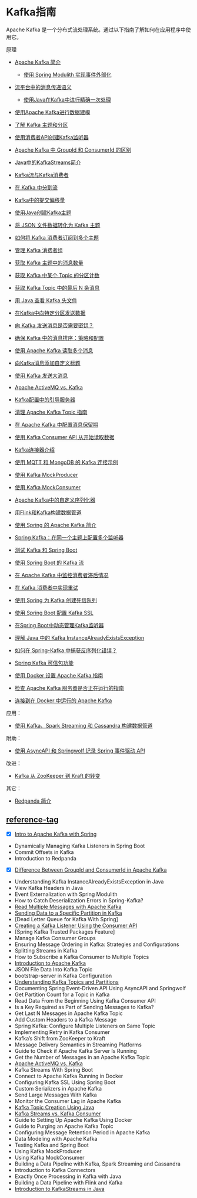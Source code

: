 # Kafka指南

Apache Kafka 是一个分布式流处理系统。通过以下指南了解如何在应用程序中使用它。

原理

- [Apache Kafka 简介](../apache-kafka-2/apache-kafka_zh.md)
  - [使用 Spring Modulith 实现事件外部化](../spring-boot-modules/spring-boot-libraries-3/spring-modulith-event-externalization_zh.md)
- [流平台中的消息传递语义](kafka-message-delivery-semantics_zh.md)
  - [使用Java在Kafka中进行精确一次处理](kafka-exactly-once_zh.md)
- [使用Apache Kafka进行数据建模](../algorithms-modules/apache-kafka-data-modeling_zh.md)
- [了解 Kafka 主题和分区](../spring-kafka-2/kafka-topics-partitions_zh.md)

- [使用消费者API创建Kafka监听器](../apache-kafka-2/kafka-create-listener-consumer-api_zh.md)
- [Apache Kafka 中 GroupId 和 ConsumerId 的区别](../spring-kafka-3/apache-kafka-groupid-vs-consumerid_zh.md)
- [Java中的KafkaStreams简介](java-kafka-streams_zh.md)
- [Kafka流与Kafka消费者](java-kafka-streams-vs-kafka-consumer_zh.md)
- [在 Kafka 中分割流](../spring-kafka-2/kafka-splitting-streams_zh.md)

- [Kafka中的提交偏移量](../apache-kafka-3/kafka-commit-offsets_zh.md)

- [使用Java创建Kafka主题](kafka-topic-creation_zh.md)
- [将 JSON 文件数据转化为 Kafka 主题](java-json-file-data-kafka-topic_zh.md)
- [如何将 Kafka 消费者订阅到多个主题](../spring-kafka-2/spring-kafka-multiple-listeners-same-topic_zh.md)
- [管理 Kafka 消费者组](../spring-kafka-2/kafka-manage-consumer-groups_zh.md)
- [获取 Kafka 主题中的消息数量](../spring-kafka/java-kafka-count-topic-messages_zh.md)
- [获取 Kafka 中某个 Topic 的分区计数](../apache-kafka-2/java-kafka-partition-count-topic_zh.md)
- [获取 Kafka Topic 中的最后 N 条消息](../apache-kafka-2/java-apache-kafka-get-last-n-messages_zh.md)
- [用 Java 查看 Kafka 头文件](../spring-kafka-3/java-kafka-view-headers_zh.md)
- [在Kafka中向特定分区发送数据](../spring-kafka/kafka-send-data-partition_zh.md)
- [向 Kafka 发送消息是否需要密钥？](../apache-kafka-2/java-kafka-message-key_zh.md)
- [确保 Kafka 中的消息排序：策略和配置](../apache-kafka-2/kafka-message-ordering_zh.md)
- [使用 Apache Kafka 读取多个消息](../apache-kafka-2/kafka-read-multiple-messages_zh.md)
- [向Kafka消息添加自定义标题](../apache-kafka-2/java-kafka-custom-headers_zh.md)
- [使用 Kafka 发送大消息](../spring-kafka/java-kafka-send-large-message_zh.md)

- [Apache ActiveMQ vs. Kafka](apache-activemq-vs-kafka_zh.md)
- [Kafka配置中的引导服务器](../apache-kafka-2/java-kafka-bootstrap-server_zh.md)
- [清理 Apache Kafka Topic 指南](kafka-purge-topic_zh.md)
- [在 Apache Kafka 中配置消息保留期](kafka-message-retention_zh.md)
- [使用 Kafka Consumer API 从开始读取数据](../apache-kafka-2/java-kafka-consumer-api-read_zh.md)
- [Kafka连接器介绍](kafka-connectors-guide_zh.md)
- [使用 MQTT 和 MongoDB 的 Kafka 连接示例](kafka-connect-mqtt-mongodb_zh.md)
- [使用 Kafka MockProducer](kafka-mockproducer_zh.md)
- [使用 Kafka MockConsumer](kafka-mockconsumer_zh.md)

- [Apache Kafka中的自定义序列化器](kafka-custom-serializer_zh.md)
- [用Flink和Kafka构建数据管道](kafka-flink-data-pipeline_zh.md)

- [使用 Spring 的 Apache Kafka 简介](../spring-kafka/spring-kafka_zh.md)
- [Spring Kafka：在同一个主题上配置多个监听器](../spring-kafka-2/spring-kafka-multiple-listeners-same-topic_zh.md)
- [测试 Kafka 和 Spring Boot](../spring-kafka/spring-boot-kafka-testing_zh.md)
- [使用 Spring Boot 的 Kafka 流](../spring-kafka/spring-boot-kafka-streams_zh.md)
- [在 Apache Kafka 中监控消费者滞后情况](../spring-kafka/java-kafka-consumer-lag_zh.md)
- [在 Kafka 消费者中实现重试](../spring-kafka/spring-retry-kafka-consumer_zh.md)
- [使用 Spring 为 Kafka 创建死信队列](../spring-kafka-2/kafka-spring-dead-letter-queue_zh.md)
- [使用 Spring Boot 配置 Kafka SSL](../spring-kafka-2/spring-boot-kafka-ssl_zh.md)
- [在Spring Boot中动态管理Kafka监听器](../spring-kafka-3/kafka-spring-boot-dynamically-manage-listeners_zh.md)
- [理解 Java 中的 Kafka InstanceAlreadyExistsException](../spring-kafka-3/kafka-instancealreadyexistsexception_zh.md)
- [如何在 Spring-Kafka 中捕获反序列化错误？](../spring-kafka-3/spring-kafka-deserialization-errors_zh.md)

- [Spring Kafka 可信包功能](../spring-kafka-3/spring-kafka-trusted-packages-feature_zh.md)

- [使用 Docker 设置 Apache Kafka 指南](kafka-docker-setup_zh.md)
- [检查 Apache Kafka 服务器是否正在运行的指南](../apache-kafka-2/apache-kafka-check-server-is-running_zh.md)
- [连接到在 Docker 中运行的 Apache Kafka](kafka-docker-connection_zh.md)

应用：

- [使用 Kafka、Spark Streaming 和 Cassandra 构建数据管道](../apache-spark/kafka-spark-data-pipeline_zh.md)

附助：

- [使用 AsyncAPI 和 Springwolf 记录 Spring 事件驱动 API](../spring-boot-modules/spring-boot-documentation/java-spring-doc-asyncapi-springwolf_zh.md)

改进：

- [Kafka 从 ZooKeeper 到 Kraft 的转变](kafka-shift-from-zookeeper-to-kraft_zh.md)

其它：

- [Redpanda 简介](../messaging-modules/java-redpanda/redpanda_zh.md)

## [reference-tag](https://www.baeldung.com/tag/kafka)

- [x] [Intro to Apache Kafka with Spring](https://www.baeldung.com/spring-kafka)
- Dynamically Managing Kafka Listeners in Spring Boot
- Commit Offsets in Kafka
- Introduction to Redpanda
- [x] [Difference Between GroupId and ConsumerId in Apache Kafka](https://www.baeldung.com/apache-kafka-groupid-vs-consumerid)
- Understanding Kafka InstanceAlreadyExistsException in Java
- View Kafka Headers in Java
- Event Externalization with Spring Modulith
- How to Catch Deserialization Errors in Spring-Kafka?
- [Read Multiple Messages with Apache Kafka](https://www.baeldung.com/kafka-read-multiple-messages)
- [Sending Data to a Specific Partition in Kafka](https://www.baeldung.com/kafka-send-data-partition)
- [Dead Letter Queue for Kafka With Spring]
- [Creating a Kafka Listener Using the Consumer API](https://www.baeldung.com/kafka-create-listener-consumer-api)
- [Spring Kafka Trusted Packages Feature]
- Manage Kafka Consumer Groups
- Ensuring Message Ordering in Kafka: Strategies and Configurations
- Splitting Streams in Kafka
- How to Subscribe a Kafka Consumer to Multiple Topics
- [Introduction to Apache Kafka](https://www.baeldung.com/apache-kafka)
- JSON File Data Into Kafka Topic
- bootstrap-server in Kafka Configuration
- [Understanding Kafka Topics and Partitions](https://www.baeldung.com/kafka-topics-partitions)
- Documenting Spring Event-Driven API Using AsyncAPI and Springwolf
- Get Partition Count for a Topic in Kafka
- Read Data From the Beginning Using Kafka Consumer API
- Is a Key Required as Part of Sending Messages to Kafka?
- Get Last N Messages in Apache Kafka Topic
- Add Custom Headers to a Kafka Message
- Spring Kafka: Configure Multiple Listeners on Same Topic
- Implementing Retry in Kafka Consumer
- Kafka’s Shift from ZooKeeper to Kraft
- Message Delivery Semantics in Streaming Platforms
- Guide to Check if Apache Kafka Server Is Running
- Get the Number of Messages in an Apache Kafka Topic
- [Apache ActiveMQ vs. Kafka](https://www.baeldung.com/apache-activemq-vs-kafka)
- Kafka Streams With Spring Boot
- Connect to Apache Kafka Running in Docker
- Configuring Kafka SSL Using Spring Boot
- Custom Serializers in Apache Kafka
- Send Large Messages With Kafka
- Monitor the Consumer Lag in Apache Kafka
- [Kafka Topic Creation Using Java](https://www.baeldung.com/kafka-topic-creation)
- [Kafka Streams vs. Kafka Consumer](https://www.baeldung.com/java-kafka-streams-vs-kafka-consumer)
- Guide to Setting Up Apache Kafka Using Docker
- Guide to Purging an Apache Kafka Topic
- Configuring Message Retention Period in Apache Kafka
- Data Modeling with Apache Kafka
- Testing Kafka and Spring Boot
- Using Kafka MockProducer
- Using Kafka MockConsumer
- Building a Data Pipeline with Kafka, Spark Streaming and Cassandra
- Introduction to Kafka Connectors
- Exactly Once Processing in Kafka with Java
- Building a Data Pipeline with Flink and Kafka
- [Introduction to KafkaStreams in Java](https://www.baeldung.com/java-kafka-streams)
